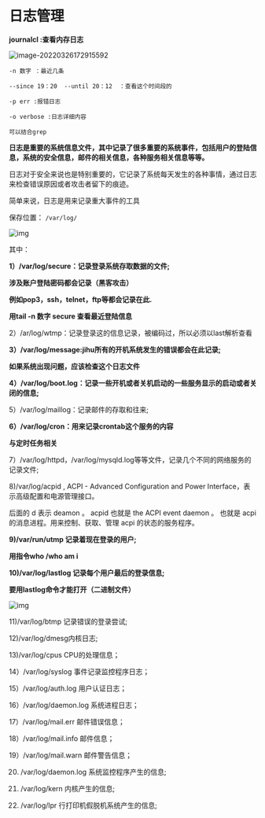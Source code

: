 # 日志管理

**journalcl  :查看内存日志**

![image-20220326172915592](https://s2.loli.net/2022/03/26/J2uYBeH1qGhCZIN.png)

```
-n 数字 ：最近几条

--since 19：20  --until 20：12  ：查看这个时间段的

-p err :报错日志

-o verbose :日志详细内容

可以结合grep
```

 **日志是重要的系统信息文件，其中记录了很多重要的系统事件，包括用户的登陆信息，系统的安全信息，邮件的相关信息，各种服务相关信息等等。**

 

日志对于安全来说也是特别重要的，它记录了系统每天发生的各种事情，通过日志来检查错误原因或者攻击者留下的痕迹。

 

简单来说，日志是用来记录重大事件的工具

 

保存位置： `/var/log/`

![img](https://s2.loli.net/2022/03/26/FRxdyTQnEXa7h9z.jpg)

 

其中：

**1）/var/log/secure：记录登录系统存取数据的文件;**

**涉及账户登陆密码都会记录（黑客攻击）**

**例如pop3，ssh，telnet，ftp等都会记录在此.**

**用tail -n 数字 secure 查看最近登陆信息**

2）/ar/log/wtmp：记录登录这的信息记录，被编码过，所以必须以last解析查看

**3）/var/log/message:jihu所有的开机系统发生的错误都会在此记录;**

**如果系统出现问题，应该检查这个日志文件**

**4）/var/log/boot.log：记录一些开机或者关机启动的一些服务显示的启动或者关闭的信息;**

5）/var/log/maillog：记录邮件的存取和往来;

**6）/var/log/cron：用来记录crontab这个服务的内容**

**与定时任务相关**

7）/var/log/httpd，/var/log/mysqld.log等等文件，记录几个不同的网络服务的记录文件;

8)/var/log/acpid ,  ACPI - Advanced Configuration and Power Interface，表示高级配置和电源管理接口。 

后面的 d 表示 deamon 。 acpid 也就是 the ACPI event daemon 。 也就是 acpi 的消息进程。用来控制、获取、管理 acpi 的状态的服务程序。

**9)/var/run/utmp 记录着现在登录的用户;**

**用指令who /who am i**

**10)/var/log/lastlog 记录每个用户最后的登录信息;**

**要用lastlog命令才能打开（二进制文件）**

![img](https://s2.loli.net/2022/03/26/oXlpG2aeZHd8D4I.jpg)

 

11)/var/log/btmp 记录错误的登录尝试;

12)/var/log/dmesg内核日志;

13)/var/log/cpus CPU的处理信息；

14）/var/log/syslog 事件记录监控程序日志；

15）/var/log/auth.log 用户认证日志；

16）/var/log/daemon.log 系统进程日志；

17）/var/log/mail.err 邮件错误信息；

18）/var/log/mail.info 邮件信息；

19）/var/log/mail.warn 邮件警告信息；

20) /var/log/daemon.log 系统监控程序产生的信息;

21) /var/log/kern 内核产生的信息;

22) /var/log/lpr  行打印机假脱机系统产生的信息;

 

 
